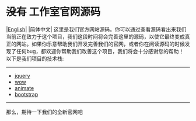 
#  ~~没有~~ 工作室官网源码

|[English](README.md)| |简体中文|
这里是我们官方网站源码。你可以通过查看源码看出来我们当前正在致力于这个项目，我们这段时间将会完善这里的源码，以使它最终变成真正的网站。如果你乐意帮助我们开发完善我们的官网，或者你在阅读源码的时候发现了任何bug，都欢迎你帮助我们改善这个项目，我们将会十分感谢您的帮助！
以下是我们项目的技术栈:

-------
* [jquery](https://www.jquery.com)
* [wow](https://www.delac.io/WOW/)
* [animate](https://daneden.github.io/animate.css/)
* [bootstrap](https://getbootstrap.com)
-------

那么，期待一下我们的全新官网吧

